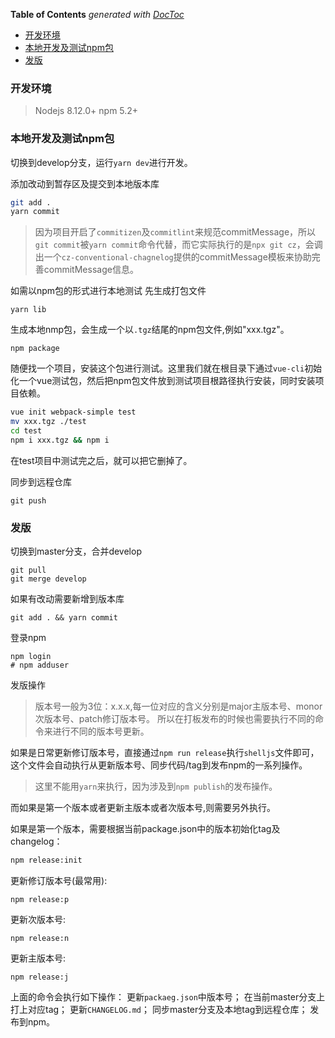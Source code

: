 <!-- START doctoc generated TOC please keep comment here to allow auto update -->
<!-- DON'T EDIT THIS SECTION, INSTEAD RE-RUN doctoc TO UPDATE -->
**Table of Contents**  *generated with [DocToc](https://github.com/thlorenz/doctoc)*

- [开发环境](#%e5%bc%80%e5%8f%91%e7%8e%af%e5%a2%83)
- [本地开发及测试npm包](#%e6%9c%ac%e5%9c%b0%e5%bc%80%e5%8f%91%e5%8f%8a%e6%b5%8b%e8%af%95npm%e5%8c%85)
- [发版](#%e5%8f%91%e7%89%88)

<!-- END doctoc generated TOC please keep comment here to allow auto update -->


### 开发环境

> Nodejs 8.12.0+
> npm 5.2+

### 本地开发及测试npm包

切换到develop分支，运行`yarn dev`进行开发。

添加改动到暂存区及提交到本地版本库
```bash
git add .
yarn commit
```
> 因为项目开启了`commitizen`及`commitlint`来规范commitMessage，所以`git commit`被`yarn commit`命令代替，而它实际执行的是`npx git cz`，会调出一个`cz-conventional-chagnelog`提供的commitMessage模板来协助完善commitMessage信息。

如需以npm包的形式进行本地测试
先生成打包文件
```
yarn lib
```

生成本地nmp包，会生成一个以`.tgz`结尾的npm包文件,例如"xxx.tgz"。
```
npm package
```

随便找一个项目，安装这个包进行测试。这里我们就在根目录下通过`vue-cli`初始化一个vue测试包，然后把npm包文件放到测试项目根路径执行安装，同时安装项目依赖。
```bash
vue init webpack-simple test
mv xxx.tgz ./test
cd test
npm i xxx.tgz && npm i
```

在test项目中测试完之后，就可以把它删掉了。


同步到远程仓库
```
git push
```

### 发版

切换到master分支，合并develop
```
git pull
git merge develop
```

如果有改动需要新增到版本库
```
git add . && yarn commit
```

登录npm
```
npm login
# npm adduser
```

发版操作
> 版本号一般为3位：x.x.x,每一位对应的含义分别是major主版本号、monor次版本号、patch修订版本号。
> 所以在打板发布的时候也需要执行不同的命令来进行不同的版本号更新。

如果是日常更新修订版本号，直接通过`npm run release`执行`shelljs`文件即可，这个文件会自动执行从更新版本号、同步代码/tag到发布npm的一系列操作。

> 这里不能用`yarn`来执行，因为涉及到`npm publish`的发布操作。

而如果是第一个版本或者更新主版本或者次版本号,则需要另外执行。

如果是第一个版本，需要根据当前package.json中的版本初始化tag及changelog：
```bash
npm release:init
```

更新修订版本号(最常用):
```
npm release:p
```

更新次版本号:
```
npm release:n
```

更新主版本号:
```
npm release:j
```

上面的命令会执行如下操作：
更新`packaeg.json`中版本号；
在当前master分支上打上对应tag；
更新`CHANGELOG.md`；
同步master分支及本地tag到远程仓库；
发布到npm。

